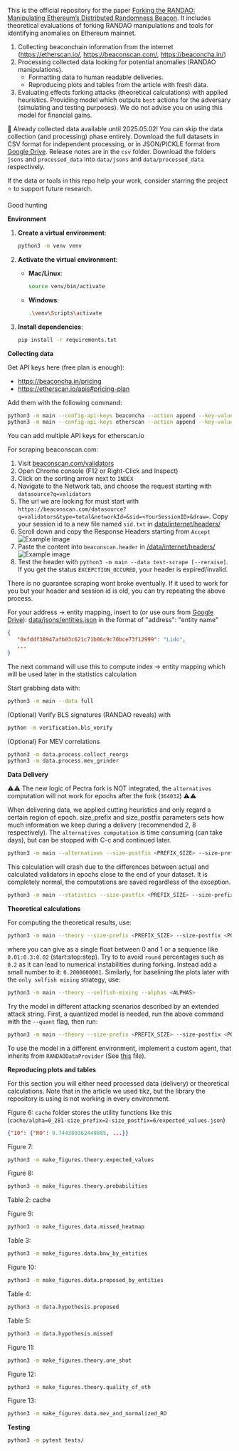 This is the official repository for the paper [Forking the RANDAO: Manipulating Ethereum’s Distributed Randomness Beacon](https://eprint.iacr.org/2025/037.pdf). It includes theoretical evaluations of forking RANDAO manipulations and tools for identifying anomalies on Ethereum mainnet.

1. Collecting beaconchain information from the internet (https://etherscan.io/, https://beaconscan.com/, https://beaconcha.in/)
2. Processing collected data looking for potential anomalies (RANDAO manipulations).
   - Formatting data to human readable deliveries.
   - Reproducing plots and tables from the article with fresh data.
3. Evaluating effects forking attacks (theoretical calculations) with applied heuristics. Providing model which outputs ``best`` actions for the adversary (simulating and testing purposes). We do not advise you on using this model for financial gains.

🚨 Already collected data available until 2025.05.02! You can skip the data collection (and processing) phase entirely. Download the full datasets in CSV format for independent processing, or in JSON/PICKLE format from [Google Drive](https://drive.google.com/drive/folders/1uuYVHHhBIOjuCm3qIGdx4rmWUBbL8FeP?usp=sharing). Release notes are in the `csv` folder. Download the folders `jsons` and `processed_data` into `data/jsons` and `data/processed_data` respectively.

If the data or tools in this repo help your work, consider starring the project ⭐ to support future research.

Good hunting

**Environment**

1. **Create a virtual environment**:
   ```bash
   python3 -m venv venv
   ```

2. **Activate the virtual environment**:

   - **Mac/Linux**:
     ```bash
     source venv/bin/activate
     ```
   - **Windows**:
     ```bash
     .\venv\Scripts\activate
     ```

3. **Install dependencies**:
   ```bash
   pip install -r requirements.txt
   ```

**Collecting data**

Get API keys here (free plan is enough):
* https://beaconcha.in/pricing
* https://etherscan.io/apis#pricing-plan

Add them with the following command:
```bash
python3 -m main --config-api-keys beaconcha --action append --key-values <YourAPIKey> --test-values
python3 -m main --config-api-keys etherscan --action append --key-values <YourAPIKey> --test-values
```
You can add multiple API keys for etherscan.io

For scraping beaconscan.com:
1. Visit [beaconscan.com/validators](https://beaconscan.com/validators)
2. Open Chrome console (F12 or Right-Click and Inspect)
3. Click on the sorting arrow next to `INDEX`
4. Navigate to the Network tab, and choose the request starting with `datasource?q=validators`
5. The url we are looking for must start with `https://beaconscan.com/datasource?q=validators&type=total&networkId=&sid=<YourSessionID>&draw=`. Copy your session id to a new file named `sid.txt` in [data/internet/headers/](./data/internet/headers/)
6. Scroll down and copy the Response Headers starting from `Accept`
![Example image](./request_headers.png)
7. Paste the content into `beaconscan.header` in [/data/internet/headers/](./data/internet/headers/)
![Example image](./header_sample.png)
8. Test the header with ``python3 -m main --data test-scrape [--reraise]``. If you get the status `EXCEPCTION_OCCURED`, your header is expired/invalid.

There is no guarantee scraping wont broke eventually. If it used to work for you but your header and session id is old, you can try repeating the above process.

For your address -> entity mapping, insert to (or use ours from [Google Drive](https://drive.google.com/drive/folders/1uuYVHHhBIOjuCm3qIGdx4rmWUBbL8FeP?usp=sharing)): [data/jsons/entities.json](./data/jsons/)
in the format of "address": "entity name"
```json
{
   "0xfddf38947afb03c621c71b06c9c70bce73f12999": "Lido",
   ...
}
```
The next command will use this to compute index -> entity mapping which will be used later in the statistics calculation

Start grabbing data with:
```bash
python3 -m main --data full
```

(Optional) Verify BLS signatures (RANDAO reveals) with
```bash
python -m verification.bls_verify
```

(Optional) For MEV correlations
```bash
python3 -m data.process.collect_reorgs
python3 -m data.process.mev_grinder
```

**Data Delivery**

⚠️⚠️ The new logic of Pectra fork is NOT integrated, the ``alternatives`` computation will not work for epochs after the fork (`364032`) ⚠️⚠️

When delivering data, we applied cutting heuristics and only regard a certain region of epoch.
size_prefix and size_postfix parameters sets how much information we keep during a delivery (recommended 2, 8 respectively). The ``alternatives computation`` is time consuming (can take days), but can be stopped with C-c and continued later.
```bash
python3 -m main --alternatives --size-postfix <PREFIX_SIZE> --size-prefix <POSTFIX_SIZE>
```
This calculation will crash due to the differences between actual
and calculated validators in epochs close to the end of your dataset. It is completely normal, the computations are saved regardless of the exception.


```bash
python3 -m main --statistics --size-postfix <PREFIX_SIZE> --size-prefix <POSTFIX_SIZE> --export-folder <DELIVERY_PATH>
```

**Theoretical calculations**

For computing the theoretical results, use:
```bash
python3 -m main --theory --size-prefix <PREFIX_SIZE> --size-postfix <POSTFIX_SIZE> --iterations <ITERATIONS> --alphas <ALPHAS> [--markov-chain] [--quant]
```
where you can give <ALPHAS> as a single float between 0 and 1 or a sequence like ``0.01:0.3:0.02`` (start:stop:step).
Try to to avoid `round` percentages such as `0.2` as it can lead to numerical instabilities during forking. Instead add a small number to it: `0.2000000001`.
Similarly, for baselining the plots later with the `only selfish mixing` strategy, use:
```bash
python3 -m main --theory --selfish-mixing --alphas <ALPHAS>
```

Try the model in different attacking scenarios described by an extended attack string. First, a quantized model is needed, run the above command with the ``--quant`` flag, then run:
```bash
python3 -m main --theory --size-prefix <PREFIX_SIZE> --size-postfix <POSTFIX_SIZE> --iterations <ITERATIONS> --alphas <ALPHA> --try-quantized
```

To use the model in a different environment, implement a custom agent, that inherits from ``RANDAODataProvider`` (See [this](./theory/method/quant/base.py) file).

**Reproducing plots and tables**

For this section you will either need processed data (delivery) or theoretical calculations.
Note that in the article we used tikz, but the library the repository is using is not working in every environment.

Figure 6:
`cache` folder stores the utility functions like this (`cache/alpha=0_281-size_prefix=2-size_postfix=6/expected_values.json`)
```json
{"10": {"RO": 9.744380362449885, ...}}
```

Figure 7:
```bash
python3 -m make_figures.theory.expected_values
```
Figure 8:
```bash
python3 -m make_figures.theory.probabilities
```
Table 2:
cache

Figure 9:
```bash
python3 -m make_figures.data.missed_heatmap
```
Table 3:
```bash
python3 -m make_figures.data.bnw_by_entities
```
Figure 10:
```bash
python3 -m make_figures.data.proposed_by_entities
```
Table 4:
```bash
python3 -m data.hypothesis.proposed
```
Table 5:
```bash
python3 -m data.hypothesis.missed
```
Figure 11:
```bash
python3 -m make_figures.theory.one_shot
```
Figure 12:
```bash
python3 -m make_figures.theory.quality_of_eth
```
Figure 13:
```bash
python3 -m make_figures.data.mev_and_normalized_RO
```


**Testing**

```bash
python3 -m pytest tests/
```